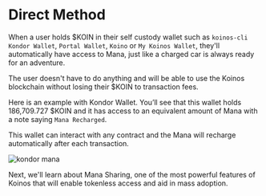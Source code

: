 # Direct Method

When a user holds $KOIN in their self custody wallet such as `koinos-cli` `Kondor Wallet`, `Portal Wallet`, `Koino` or `My Koinos Wallet`, they'll automatically have access to Mana, just like a charged car is always ready for an adventure. 

The user doesn't have to do anything and will be able to use the Koinos blockchain without losing their $KOIN to transaction fees.

Here is an example with Kondor Wallet. You’ll see that this wallet holds 186,709.727 $KOIN and it has access to an equivalent amount of Mana with a note saying `Mana Recharged`. 

This wallet can interact with any contract and  the Mana will recharge automatically after each transaction.

![kondor mana](/images/kondor-mana.png "Mana shown in Kondor")

Next, we'll learn about Mana Sharing, one of the most powerful features of Koinos that will enable tokenless access and aid in mass adoption.